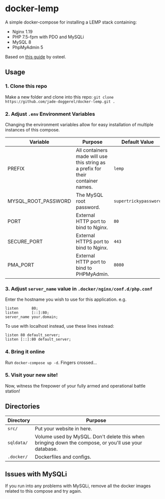 # docker-lemp
A simple docker-compose for installing a LEMP stack containing:

* Nginx 1.19
* PHP 7.5-fpm with PDO and MySQLi
* MySQL 8
* PhpMyAdmin 5

Based on [this guide](https://tech.osteel.me/posts/docker-for-local-web-development-part-1-a-basic-lemp-stack) by osteel.

## Usage

### 1. Clone this repo
Make a new folder and clone into this repo:
`git clone https://github.com/jade-doggerel/docker-lemp.git .`

### 2. Adjust `.env` Environment Variables
Changing the environment variables allow for easy installation of multiple instances of this compose.

| Variable | Purpose | Default Value |
|----------|---------|---------------|
|PREFIX|All containers made will use this string as a prefix for their container names.|`lemp`|
|MYSQL_ROOT_PASSWORD|The MySQL root password.|`supertrickypassword`|
|PORT|External HTTP port to bind to Nginx.|`80`|
|SECURE_PORT|External HTTPS port to bind to Nginx.|`443`|
|PMA_PORT|External HTTP port to bind to PHPMyAdmin.|`8080`|

### 3. Adjust `server_name` value in `.docker/nginx/conf.d/php.conf`
Enter the hostname you wish to use for this application.
e.g.
```
listen      80;
listen      [::]:80;
server_name your.domain;
```

To use with localhost instead, use these lines instead:

```
listen 80 default_server;
listen [::]:80 default_server;
```

### 4. Bring it online
Run `docker-compose up -d`. Fingers crossed...

### 5. Visit your new site!
Now, witness the firepower of your fully armed and operational battle station!

## Directories
| Directory | Purpose |
|-----------|---------|
|`src/`|Put your website in here.|
|`sqldata/`|Volume used by MySQL. Don't delete this when bringing down the compose, or you'll use your database.|
|`.docker/`|Dockerfiles and configs.|


## Issues with MySQLi
If you run into any problems with MySQLi, remove all the docker images related to this compose and try again.
